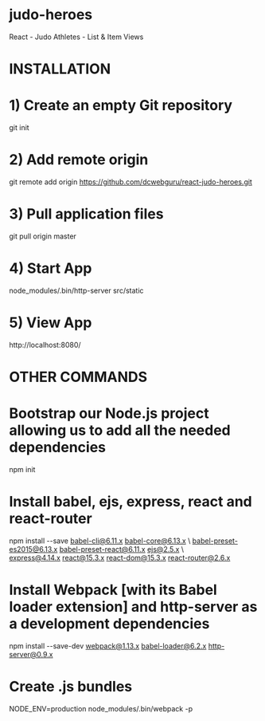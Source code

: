 # judo-heroes
React - Judo Athletes - List &amp; Item Views


# INSTALLATION

# 1) Create an empty Git repository
git init

# 2) Add remote origin
git remote add origin https://github.com/dcwebguru/react-judo-heroes.git

# 3) Pull application files
git pull origin master

# 4) Start App
node_modules/.bin/http-server src/static

# 5) View App 
http://localhost:8080/



# OTHER COMMANDS
	
# Bootstrap our Node.js project allowing us to add all the needed dependencies
npm init

# Install babel, ejs, express, react and react-router
npm install --save babel-cli@6.11.x babel-core@6.13.x  \ 
  babel-preset-es2015@6.13.x babel-preset-react@6.11.x ejs@2.5.x \   
  express@4.14.x react@15.3.x react-dom@15.3.x react-router@2.6.x

# Install Webpack [with its Babel loader extension] and http-server as a development dependencies
npm install --save-dev webpack@1.13.x babel-loader@6.2.x http-server@0.9.x

# Create .js bundles
NODE_ENV=production node_modules/.bin/webpack -p

